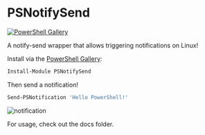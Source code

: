 # PSNotifySend

[![PowerShell Gallery](https://img.shields.io/powershellgallery/v/PSNotifySend.svg?style=for-the-badge)](https://www.powershellgallery.com/packages/PSNotifySend)

A notify-send wrapper that allows triggering notifications on Linux!

Install via the [PowerShell Gallery](https://www.powershellgallery.com/packages/PSNotifySend):
```powershell
Install-Module PSNotifySend
```

Then send a notification!
```powershell
Send-PSNotification 'Hello PowerShell!'
```

![notification](https://pbs.twimg.com/media/Drk1r2OV4AAfo7q.jpg:large)

For usage, check out the docs folder.
